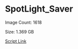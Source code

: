 # SpotLight_Saver

Image Count: 1618

Size: 1.369 GB

[Script Link](https://github.com/liuyal/Archive/blob/master/Python/Utilities/Miscellaneous/spotlight_saver.py)
